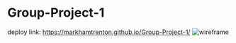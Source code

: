 # Group-Project-1
deploy link: https://markhamtrenton.github.io/Group-Project-1/
![wireframe](https://user-images.githubusercontent.com/77074964/112418127-4eb58480-8cff-11eb-8845-bdc00082ac2f.jpg)
